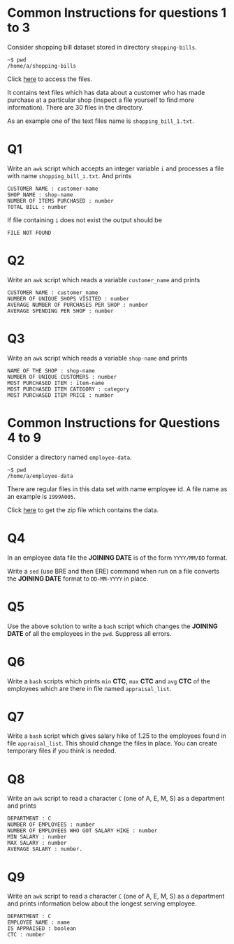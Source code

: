 # Common Instructions for questions 1 to 3

Consider shopping bill dataset stored in directory `shopping-bills`.

```
~$ pwd
/home/a/shopping-bills
```

Click [here](https://drive.google.com/drive/folders/1nrYE8GJfZWfRItT2FKKm9YD9qroFGzaf?usp=share_link) to access the files.

It contains text files which has data about a customer who has made purchase at a particular shop (inspect a file yourself to find more information). There are 30 files in the directory.

As an example one of the text files name is `shopping_bill_1.txt`.

# Q1

Write an `awk` script which accepts an integer variable `i` and processes a file with name `shopping_bill_i.txt`. 
And prints

```
CUSTOMER NAME : customer-name
SHOP NAME : shop-name
NUMBER OF ITEMS PURCHASED : number
TOTAL BILL : number
```

If file containing `i` does not exist the output should be

```
FILE NOT FOUND 
```

# Q2

Write an `awk` script which reads a variable `customer_name` and prints

```
CUSTOMER NAME : customer_name
NUMBER OF UNIQUE SHOPS VISITED : number
AVERAGE NUMBER OF PURCHASES PER SHOP : number
AVERAGE SPENDING PER SHOP : number
```

# Q3 

Write an `awk` script which reads a variable `shop-name` and prints

```
NAME OF THE SHOP : shop-name
NUMBER OF UNIQUE CUSTOMERS : number
MOST PURCHASED ITEM : item-name
MOST PURCHASED ITEM CATEGORY : category
MOST PURCHASED ITEM PRICE : number
```

# Common Instructions for Questions 4 to 9

Consider a directory named `employee-data`.

```
~$ pwd
/home/a/employee-data
```

There are regular files in this data set with name employee id.
A file name as an example is `1999A005`.

Click [here](https://drive.google.com/file/d/1IZDt2npq9uOP3msCbkTL-0PHfgH3eTbh/view?usp=share_link) to get the zip file which contains the data.

# Q4

In an employee data file the **JOINING DATE** is of the form `YYYY/MM/DD` format.

Write a `sed` (use BRE and then ERE) command when run on a file converts the **JOINING DATE** format to `DD-MM-YYYY` in place.

# Q5

Use the above solution to write a `bash` script which changes the **JOINING DATE** of all the employees in the `pwd`. Suppress all errors.

# Q6

Write a `bash` scripts which prints `min` **CTC**, `max` **CTC** and `avg` **CTC** of the employees which are there in file named `appraisal_list`.

# Q7

Write a `bash` script which gives salary hike of 1.25 to the employees found in file `appraisal_list`. This should change the files in place. You can create temporary files if you think is needed.

# Q8

Write an `awk` script to read a character `C` (one of A, E, M, S) as a department and prints

```
DEPARTMENT : C
NUMBER OF EMPLOYEES : number
NUMBER OF EMPLOYEES WHO GOT SALARY HIKE : number
MIN SALARY : number
MAX SALARY : number
AVERAGE SALARY : number.
```

# Q9

Write an `awk` script to read a character `C` (one of A, E, M, S) as a department and prints information below about the longest serving employee.

```
DEPARTMENT : C
EMPLOYEE NAME : name
IS APPRAISED : boolean
CTC : number
```
